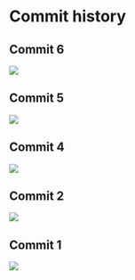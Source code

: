# Commit history

## Commit 6
![](screens/commit-6.png)

## Commit 5
![](screens/commit-5.png)

## Commit 4
![](screens/commit-4.png)

## Commit 2
![](screens/commit-2.png)

## Commit 1
![](screens/commit-1.png)
